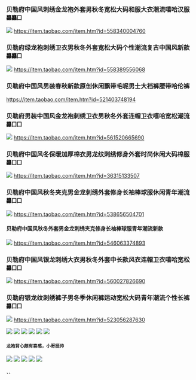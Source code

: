 ### 贝勒府中国风刺绣金龙袍外套男秋冬宽松大码和服大衣潮流嘻哈汉服`龘龘囗`
![](https://img.alicdn.com/bao/uploaded/i4/1659648232/TB2nxnAcBDH8KJjSspnXXbNAVXa_!!1659648232.jpg_250x250.jpg)
https://item.taobao.com/item.htm?id=558340004760

### 贝勒府绿龙袍刺绣卫衣男秋冬外套宽松大码个性潮流复古中国风新款`龘龘囗`
![](https://img.alicdn.com/bao/uploaded/i1/1659648232/TB2O_jGcx6I8KJjy0FgXXXXzVXa_!!1659648232.jpg_250x250.jpg)
https://item.taobao.com/item.htm?id=558389556068

### 贝勒府中国风男装春秋新款原创休闲飘带毛呢男士大裆裤腰带哈伦裤
https://item.taobao.com/item.htm?id=521403748194

### 贝勒府男装中国风金龙袍刺绣卫衣男秋冬外套连帽卫衣嘻哈宽松潮流`龘囗囗`
![](https://img.alicdn.com/bao/uploaded/i1/1659648232/TB2lyDFi8DH8KJjy1zeXXXjepXa_!!1659648232.jpg_240x240.jpg)
https://item.taobao.com/item.htm?id=561520665690

### 贝勒府中国风冬保暖加厚棉衣男龙纹刺绣修身外套时尚休闲大码棉服`龘囗囗`
![](https://img.alicdn.com/bao/uploaded/i2/1659648232/TB2Y4jCcwnH8KJjSspcXXb3QFXa_!!1659648232.jpg_250x250.jpg)
https://item.taobao.com/item.htm?id=36315133507

### 贝勒府中国风秋冬夹克男金龙刺绣外套修身长袖棒球服休闲青年潮流`龘囗囗`
![](https://img.alicdn.com/bao/uploaded/i1/1659648232/TB2jMDqcwvD8KJjSsplXXaIEFXa_!!1659648232.jpg_250x250.jpg)
https://item.taobao.com/item.htm?id=538656504701
#### 贝勒府中国风秋冬外套男金龙刺绣夹克修身长袖棒球服青年潮流新款
![](https://img.alicdn.com/bao/uploaded/i3/1659648232/TB2dawKX5qAXuNjy1XdXXaYcVXa_!!1659648232.jpg_250x250.jpg)
https://item.taobao.com/item.htm?id=546063374893

### 贝勒府中国风银龙刺绣大衣男秋冬外套中长款风衣连帽卫衣嘻哈宽松`龘囗囗`
![](https://img.alicdn.com/bao/uploaded/i3/1659648232/TB2Dx2IcDvI8KJjSspjXXcgjXXa_!!1659648232.jpg_250x250.jpg)
https://item.taobao.com/item.htm?id=560027826690

### 贝勒府银龙纹刺绣裤子男冬季休闲裤运动宽松大码青年潮流个性长裤`龘囗囗`
![](https://img.alicdn.com/bao/uploaded/i4/1659648232/TB2vJfzcsjI8KJjSsppXXXbyVXa_!!1659648232.jpg_250x250.jpg)
https://item.taobao.com/item.htm?id=523056287630

![](https://img.alicdn.com/bao/uploaded/i2/1659648232/TB2.zDFcxPI8KJjSspfXXcCFXXa_!!1659648232.jpg_250x250.jpg)
![](https://img.alicdn.com/bao/uploaded/i4/1659648232/TB2sYvrcDnI8KJjSszgXXc8ApXa_!!1659648232.jpg_250x250.jpg)
![](https://img.alicdn.com/bao/uploaded/i3/1659648232/TB2CzHqctbJ8KJjy1zjXXaqapXa_!!1659648232.jpg_250x250.jpg)
![](https://img.alicdn.com/imgextra/i3/1659648232/TB2tXWrmFXXXXaLXpXXXXXXXXXX_!!1659648232.jpg)
![](https://img.alicdn.com/bao/uploaded/i2/1659648232/TB2H.jFcrYI8KJjy0FaXXbAiVXa_!!1659648232.jpg_250x250.jpg)
![](https://img.alicdn.com/imgextra/i1/1659648232/TB27RVtpFXXXXXmXFXXXXXXXXXX_!!1659648232.jpg)
 
 #### `龙袍背心颇有喜感，小哥挺帅`
![](https://img.alicdn.com/imgextra/i2/1659648232/TB2H2jmrVXXXXcCXpXXXXXXXXXX_!!1659648232.jpg)
![](https://img.alicdn.com/imgextra/i1/1659648232/TB2cCHxrVXXXXbaXpXXXXXXXXXX_!!1659648232.jpg)
![](https://img.alicdn.com/imgextra/i1/1659648232/TB2NoHjrVXXXXczXpXXXXXXXXXX_!!1659648232.jpg)
![](https://img.alicdn.com/imgextra/i4/1659648232/TB2NQvVrVXXXXbJXXXXXXXXXXXX_!!1659648232.jpg)
![](https://img.alicdn.com/imgextra/i3/1659648232/TB28vHKrVXXXXXNXpXXXXXXXXXX_!!1659648232.jpg)
### ``
![]()
